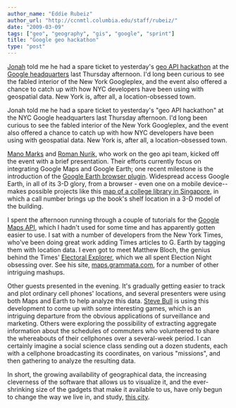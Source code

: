 ```yaml
---
author_name: "Eddie Rubeiz"
author_url: "http://ccnmtl.columbia.edu/staff/rubeiz/"
date: "2009-03-09"
tags: ["geo", "geography", "gis", "google", "sprint"]
title: "Google geo hackathon"
type: "post"
---
```


<p><a href="http://ccnmtl.columbia.edu/staff/bossewitch/">Jonah</a> told me he had a spare ticket to yesterday's <a href="http://googlegeodevelopers.blogspot.com/2009/02/google-new-york-city-geo-apis-hackathon.html">geo <span class="caps">API </span>hackathon</a> at the <a href="http://maps.google.com/?q=Google%20New%20York%4040.741962%2C-74.004624&amp;hl=en">Google headquarters</a> last Thursday afternoon. I'd long been curious to see the fabled interior of the New York Googleplex, and the event also offered a chance to catch up with how <span class="caps">NYC </span>developers have been using with geospatial data. New York is, after all, a location-obsessed town.</p>

<p>Jonah told me he had a spare ticket to yesterday's "geo <span class="caps">API </span>hackathon" at the <span class="caps">NYC</span> Google headquarters last Thursday afternoon. I'd long been curious to see the fabled interior of the New York Googleplex, and the event also offered a chance to catch up with how <span class="caps">NYC </span>developers have been using with geospatial data. New York is, after all, a location-obsessed town.</p>

<p><a href="http://www.blogger.com/profile/07480503243910499765">Mano Marks</a> and <a href="http://roman.nurik.net/">Roman Nurik</a>, who work on the geo api team, kicked off the event with a brief presentation. Their efforts currently focus on integrating Google Maps and Google Earth; one recent milestone is the introduction of the <a href="http://code.google.com/apis/earth/">Google Earth browser plugin</a>. Widespread access Google Earth, in all of its 3-D glory, from a browser - even one on a mobile device-- makes possible projects like this <a href="http://nuslibrary.appspot.com/">map of a college library in Singapore</a>, in which a call number brings up the book's shelf location in a 3-D model of the building.</p>

<p>I spent the afternoon running through a couple of tutorials for the <a href="http://code.google.com/apis/maps/index.html">Google Maps <span class="caps">API</span></a>, which I hadn't used for some time and has apparently gotten easier to use. I sat with a number of developers from the New York Times, who've been doing great work adding Times articles to G. Earth by tagging them with location data. I even got to meet Matthew Bloch, the genius behind the Times' <a href="http://elections.nytimes.com/2008/results/president/explorer.html">Electoral Explorer</a>, which we all spent Election Night obsessing over. See his site, <a href="http://maps.grammata.com/">maps.grammata.com</a>, for a number of other intriguing mashups.</p>

<p>Other guests presented in the evening. It's gradually getting easier to track and plot ordinary cell phones' locations, and several presenters were using both Maps and Earth to help analyze this data. <a href="http://www.ctlss.com">Steve Bull</a> is using this development to come up with some interesting games, which is an intriguing departure from the obvious applications of surveillance and marketing. Others were exploring the possibility of extracting aggregate information about the schedules of commuters who volunteered to share the whereabouts of their cellphones over a several-week period. I can certainly imagine a social science class sending out a dozen students, each with a cellphone broadcasting its coordinates, on various "missions", and then gathering to analyze the resulting data.</p>

<p>In short, the growing availability of geographical data, the increasing cleverness of the software that allows us to visualize it, and the ever-shrinking size of the gadgets that make it available to us, have only begun to change the way we live in, and study, <a href="http://en.wikipedia.org/wiki/Geography_of_New_York_City">this city</a>.</p>
